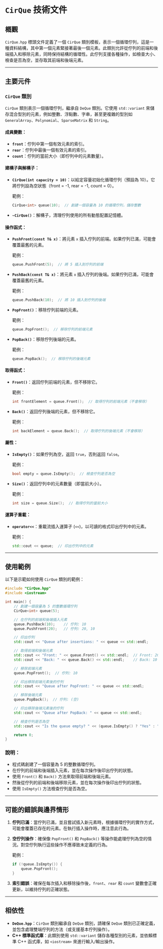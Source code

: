 # `CirQue` 技術文件

## 概觀

`CirQue.hpp` 標頭文件定義了一個 `CirQue` 類別模板，表示一個循環佇列，這是一種資料結構，其中第一個元素緊接著最後一個元素。此類別允許從佇列的前端和後端插入和移除元素，同時保持結構的循環性。此佇列支援各種操作，如檢查大小、檢查是否為空，並存取其前端和後端元素。

---

## 主要元件

### `CirQue` 類別

`CirQue` 類別表示一個循環佇列，繼承自 `DeQue` 類別。它使用 `std::variant` 來儲存混合型別的元素，例如整數、浮點數、字串，甚至更複雜的型別如 `GeneralArray`、`Polynomial`、`SparseMatrix` 和 `String`。

#### 成員變數：
- **`front`**：佇列中第一個有效元素的索引。
- **`rear`**：佇列中最後一個有效元素的索引。
- **`count`**：佇列的當前大小（即佇列中的元素數量）。

#### 建構子與解構子：
- **`CirQue(int capacity = 10)`**：以給定容量初始化循環佇列（預設為 10）。它將佇列設為空狀態（front = -1, rear = -1, count = 0）。
  
  範例：
  ```cpp
  CirQue<int> queue(10);  // 創建一個容量為 10 的循環佇列，儲存整數
  ```

- **`~CirQue()`**：解構子，清理佇列使用的所有動態配置記憶體。

#### 操作函式：
- **`PushFront(const T& x)`**：將元素 `x` 插入佇列的前端。如果佇列已滿，可能會覆蓋最舊的元素。
  
  範例：
  ```cpp
  queue.PushFront(5);  // 將 5 插入到佇列的前端
  ```

- **`PushBack(const T& x)`**：將元素 `x` 插入佇列的後端。如果佇列已滿，可能會覆蓋最舊的元素。
  
  範例：
  ```cpp
  queue.PushBack(10);  // 將 10 插入到佇列的後端
  ```

- **`PopFront()`**：移除佇列前端的元素。

  範例：
  ```cpp
  queue.PopFront();  // 移除佇列的前端元素
  ```

- **`PopBack()`**：移除佇列後端的元素。

  範例：
  ```cpp
  queue.PopBack();  // 移除佇列的後端元素
  ```

#### 取得函式：
- **`Front()`**：返回佇列前端的元素，但不移除它。
  
  範例：
  ```cpp
  int frontElement = queue.Front();  // 取得佇列的前端元素（不會移除）
  ```

- **`Back()`**：返回佇列後端的元素，但不移除它。
  
  範例：
  ```cpp
  int backElement = queue.Back();  // 取得佇列的後端元素（不會移除）
  ```

#### 屬性：
- **`IsEmpty()`**：如果佇列為空，返回 `true`，否則返回 `false`。

  範例：
  ```cpp
  bool empty = queue.IsEmpty();  // 檢查佇列是否為空
  ```

- **`Size()`**：返回佇列中的元素數量（即當前大小）。

  範例：
  ```cpp
  int size = queue.Size();  // 取得佇列的當前大小
  ```

#### 運算子重載：
- **`operator<<`**：重載流插入運算子 (`<<`)，以可讀的格式印出佇列中的元素。
  
  範例：
  ```cpp
  std::cout << queue;  // 印出佇列中的元素
  ```

---

## 使用範例

以下是示範如何使用 `CirQue` 類別的範例：

```cpp
#include "CirQue.hpp"
#include <iostream>

int main() {
    // 創建一個容量為 5 的整數循環佇列
    CirQue<int> queue(5);

    // 在佇列的前端和後端插入元素
    queue.PushBack(10);    // 佇列: 10
    queue.PushFront(20);   // 佇列: 20, 10

    // 印出佇列
    std::cout << "Queue after insertions: " << queue << std::endl;

    // 取得前端和後端元素
    std::cout << "Front: " << queue.Front() << std::endl;  // Front: 20
    std::cout << "Back: " << queue.Back() << std::endl;    // Back: 10

    // 移除前端元素
    queue.PopFront();  // 佇列: 10

    // 印出移除前端元素後的佇列
    std::cout << "Queue after PopFront: " << queue << std::endl;

    // 移除後端元素
    queue.PopBack();  // 佇列: (空)

    // 印出移除後端元素後的佇列
    std::cout << "Queue after PopBack: " << queue << std::endl;

    // 檢查佇列是否為空
    std::cout << "Is the queue empty? " << (queue.IsEmpty() ? "Yes" : "No") << std::endl;

    return 0;
}
```

### 說明：
- 程式碼創建了一個容量為 5 的整數循環佇列。
- 在佇列的前端和後端插入元素，並在每次操作後印出佇列的狀態。
- 使用 `Front()` 和 `Back()` 方法來取得前端和後端元素。
- 然後從佇列的前端和後端移除元素，並在每次操作後印出佇列的狀態。
- 使用 `IsEmpty()` 方法檢查佇列是否為空。

---

## 可能的錯誤與邊界情形

1. **佇列已滿**：當佇列已滿，並且嘗試插入新元素時，根據循環佇列的實作方式，可能會覆蓋已存在的元素。在執行插入操作時，應注意此行為。

2. **空佇列操作**：確保像 `PopFront()` 和 `PopBack()` 等操作能處理佇列為空的情況。對空佇列執行這些操作不應導致未定義的行為。

   範例：
   ```cpp
   if (!queue.IsEmpty()) {
       queue.PopFront();
   }
   ```

3. **索引錯誤**：確保在每次插入和移除操作後，`front`、`rear` 和 `count` 變數會正確更新，以維持佇列的正確狀態。

---

## 相依性

- **`DeQue.hpp`**：`CirQue` 類別繼承自 `DeQue` 類別，請確保 `DeQue` 類別已正確定義，並包含處理雙端佇列的方法（或支援基本佇列操作）。
- **C++ 標準函式庫**：此類別使用 `std::variant` 儲存各種型別的元素，並依賴標準 C++ 函式庫，如 `<iostream>` 來進行輸入/輸出操作。
